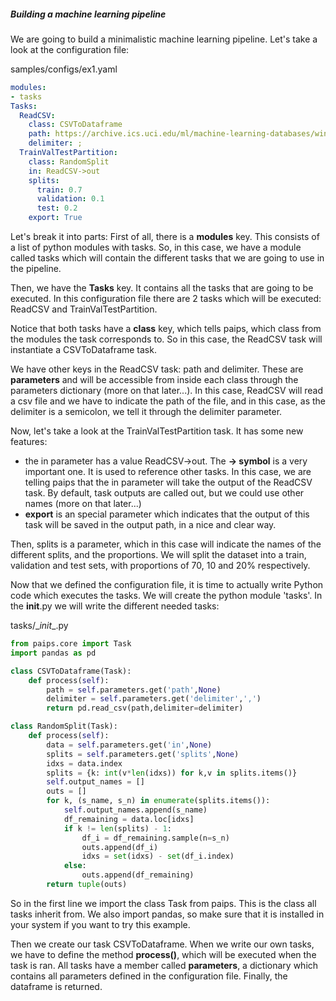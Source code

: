 ##### Building a machine learning pipeline

We are going to build a minimalistic machine learning pipeline.
Let's take a look at the configuration file:

samples/configs/ex1.yaml

```yaml
modules:
- tasks
Tasks:
  ReadCSV:
    class: CSVToDataframe
    path: https://archive.ics.uci.edu/ml/machine-learning-databases/wine-quality/winequality-red.csv
    delimiter: ;
  TrainValTestPartition:
    class: RandomSplit
    in: ReadCSV->out
    splits:
      train: 0.7
      validation: 0.1
      test: 0.2
    export: True
```
Let's break it into parts:
First of all, there is a **modules** key. This consists of a list of python modules with tasks. So, in this case, we have a module called tasks which will contain the different tasks that we are going to use in the pipeline. 

Then, we have the **Tasks** key. It contains all the tasks that are going to be executed. In this configuration file there are 2 tasks which will be executed: ReadCSV and TrainValTestPartition. 

Notice that both tasks have a **class** key, which tells paips, which class from the modules the task corresponds to. So in this case, the ReadCSV task will instantiate a CSVToDataframe task. 

We have other keys in the ReadCSV task: path and delimiter. These are **parameters** and will be accessible from inside each class through the parameters dictionary (more on that later...). In this case, ReadCSV will read a csv file and we have to indicate the path of the file, and in this case, as the delimiter is a semicolon, we tell it through the delimiter parameter.

Now, let's take a look at the TrainValTestPartition task. It has some new features:
- the in parameter has a value ReadCSV->out. The **-> symbol** is a very important one. It is used to reference other tasks. In this case, we are telling paips that the in parameter will take the output of the ReadCSV task. By default, task outputs are called out, but we could use other names (more on that later...)
- **export** is an special parameter which indicates that the output of this task will be saved in the output path, in a nice and clear way.

Then, splits is a parameter, which in this case will indicate the names of the different splits, and the proportions. We will split the dataset into a train, validation and test sets, with proportions of 70, 10 and 20% respectively.

Now that we defined the configuration file, it is time to actually write Python code which executes the tasks. We will create the python module 'tasks'.
In the __init__.py we will write the different needed tasks:

tasks/\__init__.py
```python
from paips.core import Task
import pandas as pd

class CSVToDataframe(Task):
    def process(self):
        path = self.parameters.get('path',None)
        delimiter = self.parameters.get('delimiter',',')
        return pd.read_csv(path,delimiter=delimiter)

class RandomSplit(Task):
    def process(self):
        data = self.parameters.get('in',None)
        splits = self.parameters.get('splits',None)
        idxs = data.index
        splits = {k: int(v*len(idxs)) for k,v in splits.items()}
        self.output_names = []
        outs = []
        for k, (s_name, s_n) in enumerate(splits.items()):
            self.output_names.append(s_name)
            df_remaining = data.loc[idxs]
            if k != len(splits) - 1:
                df_i = df_remaining.sample(n=s_n)
                outs.append(df_i)
                idxs = set(idxs) - set(df_i.index)
            else:
                outs.append(df_remaining)
        return tuple(outs)
```

So in the first line we import the class Task from paips. This is the class all tasks inherit from. We also import pandas, so make sure that it is installed in your system if you want to try this example.

Then we create our task CSVToDataframe. When we write our own tasks, we have to define the method **process()**, which will be executed when the task is ran. All tasks have a member called **parameters**, a dictionary which contains all parameters defined in the configuration file. Finally, the dataframe is returned.




